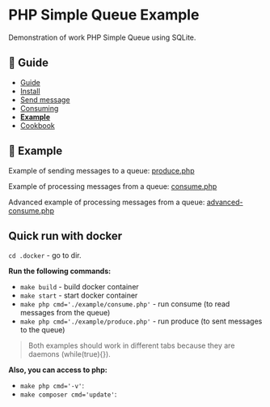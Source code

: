 PHP Simple Queue Example
========================

Demonstration of work PHP Simple Queue using SQLite.


## :book: Guide

* [Guide](./README.md)
* [Install](./install.md)
* [Send message](./send_message.md)
* [Consuming](./consuming.md)
* **[Example](./example.md)**
* [Cookbook](./cookbook.md)


## :page_facing_up: Example

Example of sending messages to a queue: [produce.php](../../example/produce.php)

Example of processing messages from a queue: [consume.php](../../example/consume.php)

Advanced example of processing messages from a queue: [advanced-consume.php](../../example/advanced-consume.php)


## Quick run with docker

`cd .docker` - go to dir.


**Run the following commands:**

- `make build` - build docker container
- `make start` - start docker container
- `make php cmd='./example/consume.php'` - run consume (to read messages from the queue)
- `make php cmd='./example/produce.php'` - run produce (to sent messages to the queue)


> Both examples should work in different tabs because they are daemons (while(true){}).


**Also, you can access to php:**

- `make php cmd='-v'`:
- `make composer cmd='update'`: